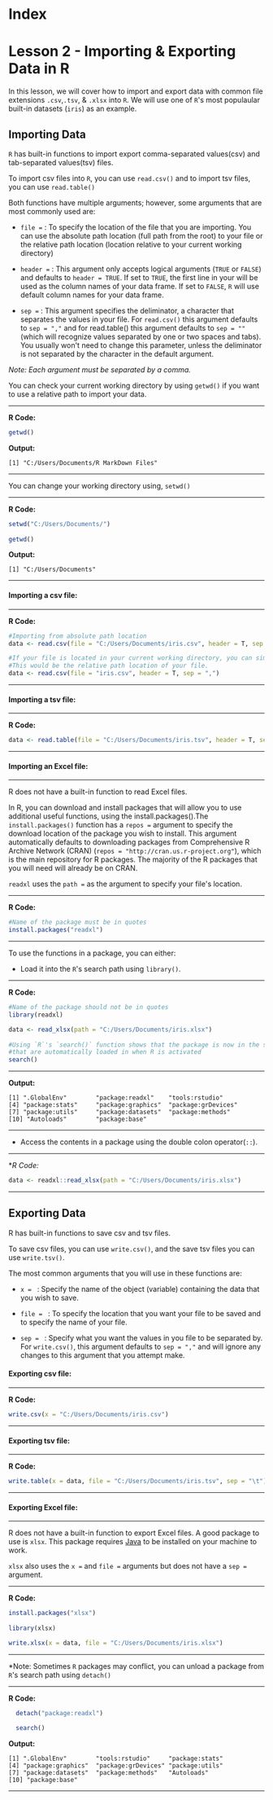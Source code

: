 # Index

# Lesson 2 - Importing & Exporting Data in R

In this lesson, we will cover how to import and export data with common file extensions `.csv`,`.tsv`, & `.xlsx` into `R`. We will use one of `R`'s most populaular built-in datasets (`iris`) as an example. 

## Importing Data

`R` has built-in functions to import export comma-separated values(csv) and tab-separated values(tsv) files. 

To import csv files into `R`, you can use `read.csv()` and to import tsv files, you can use `read.table()`

Both functions have multiple arguments; however, some arguments that are most commonly used are:

- `file =` : To specify the location of the file that you are importing. You can use the absolute path location (full path from the root) to your file or the relative path location (location relative to your current working directory)

- `header =` : This argument only accepts logical arguments (```TRUE``` or ```FALSE```) and defaults to ```header = TRUE```. If set to ```TRUE```, the first line in your will be used as the column names of your data frame. If set to ```FALSE```, `R` will use default column names for your data frame.

- `sep =` : This argument specifies the deliminator, a character that separates the values in your file. For `read.csv()` this argument defaults to `sep = ","` and for read.table() this argument defaults to `sep = ""` (which will recognize values separated by one or two spaces and tabs). You usually won't need to change this parameter, unless the deliminator is not separated by the character in the default argument.

*Note: Each argument must be separated by a comma.*

You can check your current working directory by using `getwd()` if you want to use a relative path to import your data. 

----
**R Code:**
```R
getwd()
```
**Output:**

<p>
  
   
  ```
  [1] "C:/Users/Documents/R MarkDown Files"
  ``` 
  
<p>

----
You can change your working directory using, `setwd()`

----
**R Code:**
```R
setwd("C:/Users/Documents/")
  
getwd()
``` 
  
**Output:**
  
<p>
  
  
  ```
  [1] "C:/Users/Documents"  
  ```
  
<p>  

  
----

#### Importing a csv file:

----
**R Code:**
```R
#Importing from absolute path location
data <- read.csv(file = "C:/Users/Documents/iris.csv", header = T, sep = ",")

#If your file is located in your current working directory, you can simply use the name of your file. 
#This would be the relative path location of your file.
data <- read.csv(file = "iris.csv", header = T, sep = ",")
```
----

#### Importing a tsv file:

----
**R Code:**
```R
data <- read.table(file = "C:/Users/Documents/iris.tsv", header = T, sep = "\t")
```
----
#### Importing an Excel file:

----
R does not have a built-in function to read Excel files. 

In R, you can download and install packages that will allow you to use additional useful functions, using the install.packages().The `install.packages()` function has a `repos =` argument to specify the download location of the package you wish to install. This argument automatically defaults to downloading packages from Comprehensive R Archive Network (CRAN) (`repos = "http://cran.us.r-project.org"`), which is the main repository for R packages. The majority of the R packages that you will need will already be on CRAN. 

`readxl` uses the `path =` as the argument to specify your file's location.
  
----
**R Code:**
```R
#Name of the package must be in quotes
install.packages("readxl")
```
----
To use the functions in a package, you can either:

- Load it into the `R`'s search path using `library()`.

----
**R Code:**
```R
#Name of the package should not be in quotes
library(readxl)

data <- read_xlsx(path = "C:/Users/Documents/iris.xlsx")
  
#Using `R`'s `search()` function shows that the package is now in the search path with the other base R packages
#that are automatically loaded in when R is activated
search()
```
----
**Output:**
  
<p>
  
  
  ```
  [1] ".GlobalEnv"        "package:readxl"    "tools:rstudio"    
  [4] "package:stats"     "package:graphics"  "package:grDevices"
  [7] "package:utils"     "package:datasets"  "package:methods"  
  [10] "Autoloads"        "package:base"   
  ```
  
<p>  

----  
- Access the contents in a package using the double colon operator(`::`).

----
**R Code:*
```R
data <- readxl::read_xlsx(path = "C:/Users/Documents/iris.xlsx")
```
----
## Exporting Data

R has built-in functions to save csv and tsv files.

To save csv files, you can use `write.csv()`, and the save tsv files you can use `write.tsv()`.

The most common arguments that you will use in these functions are:

- `x = ` : Specify the name of the object (variable) containing the data that you wish to save.
  
- `file = ` : To specify the location that you want your file to be saved and to specify the name of your file.
  
- `sep = ` : Specify what you want the values in you file to be separated by. For `write.csv()`, this argument defaults to `sep = ","` and will ignore any changes to this argument that you attempt make. 

#### Exporting csv file:

----
**R Code:**
```R
write.csv(x = "C:/Users/Documents/iris.csv")
```
----
#### Exporting tsv file:

----
**R Code:**
```R
write.table(x = data, file = "C:/Users/Documents/iris.tsv", sep = "\t")
```
----
#### Exporting Excel file:

----
R does not have a built-in function to export Excel files. A good package to use is `xlsx`. This package requires [Java](https://www.java.com/en/download/) to be installed on your machine to work.

`xlsx` also uses the `x =` and `file =` arguments but does not have a `sep =` argument.
        
----

**R Code:**
```R
install.packages("xlsx")
        
library(xlsx)

write.xlsx(x = data, file = "C:/Users/Documents/iris.xlsx")
```
----
        
*Note: Sometimes `R` packages may conflict, you can unload a package from `R`'s search path using `detach()`
  
----

**R Code:**
```R
  detach("package:readxl")
  
  search()
```
  
**Output:**
  
<p>
  
  
  ```
  [1] ".GlobalEnv"        "tools:rstudio"     "package:stats"    
  [4] "package:graphics"  "package:grDevices" "package:utils"    
  [7] "package:datasets"  "package:methods"   "Autoloads"        
  [10] "package:base"   
  
  ```
 
<p> 
 
----  
